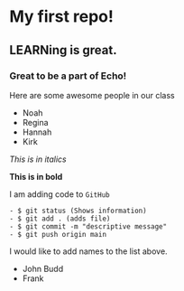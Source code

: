 # My first repo!

## LEARNing is great.

### Great to be a part of Echo!

Here are some awesome people in our class
- Noah
- Regina
- Hannah
- Kirk

*This is in italics*

**This is in bold**

I am adding code to `GitHub`

```
- $ git status (Shows information)
- $ git add . (adds file)
- $ git commit -m "descriptive message"
- $ git push origin main
```

I would like to add names to the list above.
- John Budd
- Frank
